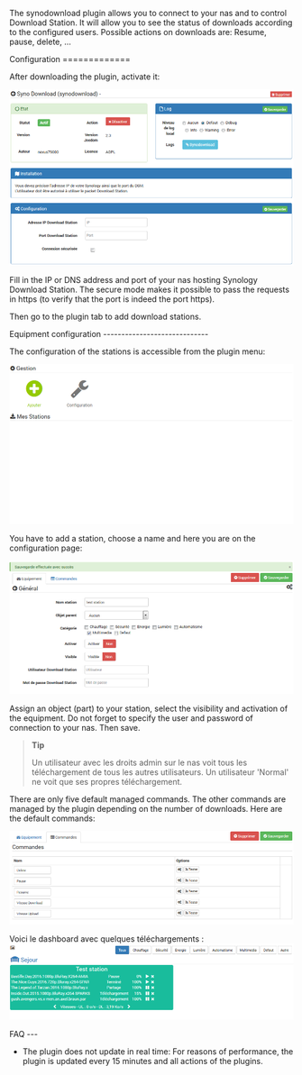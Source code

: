 The synodownload plugin allows you to connect to your nas and to control Download Station. It will allow you to see the status of downloads according to the configured users. Possible actions on downloads are: Resume, pause, delete, ...

Configuration =============

After downloading the plugin, activate it:

![synodownload](../images/synodownload.png)

Fill in the IP or DNS address and port of your nas hosting Synology Download Station. The secure mode makes it possible to pass the requests in https (to verify that the port is indeed the port https).

Then go to the plugin tab to add download stations.

Equipment configuration -----------------------------

The configuration of the stations is accessible from the plugin menu:

![synodownload1](../images/synodownload1.png)

You have to add a station, choose a name and here you are on the configuration page:

![synodownload2](../images/synodownload2.png)

Assign an object (part) to your station, select the visibility and activation of the equipment. Do not forget to specify the user and password of connection to your nas. Then save.

> **Tip**
>
> Un utilisateur avec les droits admin sur le nas voit tous les téléchargement de tous les autres utilisateurs. 
> Un utilisateur 'Normal' ne voit que ses propres téléchargement.

There are only five default managed commands. The other commands are managed by the plugin depending on the number of downloads. Here are the default commands:

![synodownload3](../images/synodownload3.png)


Voici le dashboard avec quelques téléchargements : 
![synodownload4](../images/synodownload4.png)




FAQ ---
* The plugin does not update in real time:
For reasons of performance, the plugin is updated every 15 minutes and all actions of the plugins.